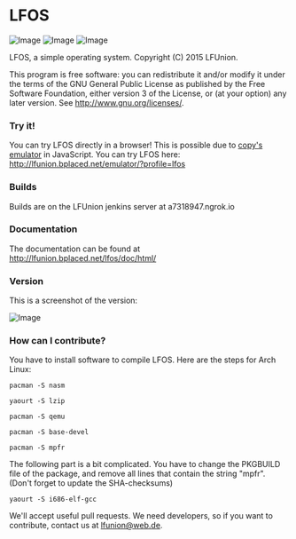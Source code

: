 # LFOS
![Image](https://img.shields.io/badge/license-GPL-brightgreen.svg)
![Image](https://img.shields.io/github/release/LFUnion/lfos.svg)
![Image](https://b0939017.ngrok.io/job/LFOS/badge/icon)

LFOS, a simple operating system.
Copyright (C) 2015 LFUnion.

This program is free software: you can redistribute it and/or modify
it under the terms of the GNU General Public License as published by
the Free Software Foundation, either version 3 of the License, or
(at your option) any later version. See http://www.gnu.org/licenses/.

### Try it!
You can try LFOS directly in a browser! This is possible due to [copy's 
emulator](https://github.com/copy/v86) in JavaScript. You can try LFOS 
here: 
http://lfunion.bplaced.net/emulator/?profile=lfos

### Builds
Builds are on the LFUnion jenkins server at a7318947.ngrok.io

### Documentation
The documentation can be found at http://lfunion.bplaced.net/lfos/doc/html/

### Version
This is a screenshot of the version:

![Image](http://lfunion.bplaced.net/githubimages/lfos.png)

### How can I contribute?
You have to install software to compile LFOS. Here are the steps for Arch Linux:

`pacman -S nasm`

`yaourt -S lzip`

`pacman -S qemu`

`pacman -S base-devel`

`pacman -S mpfr`

The following part is a bit complicated. You have to change the PKGBUILD file of the package, and remove all lines that contain the
string "mpfr". (Don't forget to update the SHA-checksums)

`yaourt -S i686-elf-gcc`


We'll accept useful pull requests. We need developers, so if you 
want to contribute, contact us at <lfunion@web.de>.
